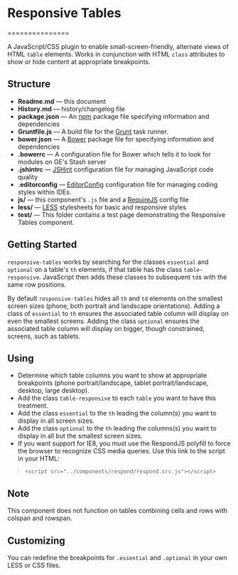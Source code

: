 # Responsive Tables
===============

A JavaScript/CSS plugin to enable small-screen-friendly, alternate views of HTML `table` elements. Works in conjunction with HTML `class` attributes to show or hide content at appropriate breakpoints.

## Structure

- **Readme.md** — this document
- **History.md** — history/changelog file
- **package.json** — An [npm](https://npmjs.org/) package file specifying information and dependencies
- **Gruntfile.js** — A build file for the [Grunt](http://gruntjs.com/) task runner.
- **bower.json** — A [Bower](http://bower.io/) package file for specifying information and dependencies
- **.bowerrc** — A configuration file for Bower which tells it to look for modules on GE's Stash server
- **.jshintrc** — [JSHint](http://www.jshint.com/) configuration file for managing JavaScript code quality
- **.editorconfig** — [EditorConfig](http://editorconfig.org/) configuration file for managing coding styles within IDEs.
- **js/** — this component's `.js` file and a [RequireJS](http://requirejs.org/) config file
- **less/** —  [LESS](http://lesscss.org/) stylesheets for basic and responsive styles
- **test/** — This folder contains a test page demonstrating the Responsive Tables component.

## Getting Started
`responsive-tables` works by searching for the classes `essential` and `optional` on a table's `th` elements, if that table has the class `table-responsive`.  JavaScript then adds these classes to subsequent `td`s with the same row positions.

By default `responsive-tables` hides all `th` and `td` elements on the smallest screen sizes (phone, both portrait and landscape orientations). Adding a class of `essential` to `th` ensures the associated table column will display on even the smallest screens. Adding the class `optional` ensures the associated table column will display on bigger, though constrained, screens, such as tablets.

## Using
- Determine which table columns you want to show at appropriate breakpoints (phone portrait/landscape, tablet portrait/landscape, desktop, large desktop).
- Add the class `table-responsive` to each `table` you want to have this treatment.
- Add the class `essential` to the `th` leading the column(s) you want to display in all screen sizes.
- Add the class `optional` to the `th` leading the columns(s) you want to display in all but the smallest screen sizes.
- If you want support for IE8, you must use the RespondJS polyfill to force the browser to recognize CSS media queries. Use this link to the script in your HTML:

> `<script src="../components/respond/respond.src.js"></script>`

## Note
This component does not function on tables combining cells and rows with colspan and rowspan.

## Customizing
You can redefine the breakpoints for `.essential`  and `.optional`  in your own LESS or CSS files.

